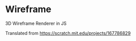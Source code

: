 # Wireframe
3D Wireframe Renderer in JS

Translated from https://scratch.mit.edu/projects/167786829
